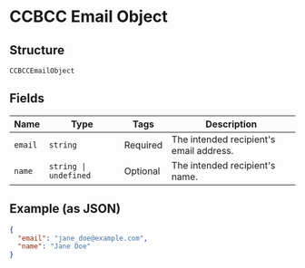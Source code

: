 
# CCBCC Email Object

## Structure

`CCBCCEmailObject`

## Fields

| Name | Type | Tags | Description |
|  --- | --- | --- | --- |
| `email` | `string` | Required | The intended recipient's email address. |
| `name` | `string \| undefined` | Optional | The intended recipient's name. |

## Example (as JSON)

```json
{
  "email": "jane_doe@example.com",
  "name": "Jane Doe"
}
```

